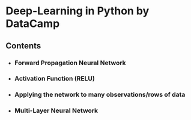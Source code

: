 # Deep-Learning in Python by DataCamp

## Contents

* ### Forward Propagation Neural Network
* ### Activation Function (RELU)
* ### Applying the network to many observations/rows of data
* ### Multi-Layer Neural Network

